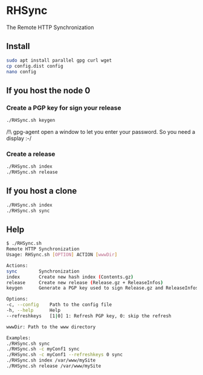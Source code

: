 # RHSync
The Remote HTTP Synchronization

## Install

```bash
sudo apt install parallel gpg curl wget
cp config.dist config
nano config
```


## If you host the node 0

### Create a PGP key for sign your release

```bash
./RHSync.sh keygen
```
/!\ gpg-agent open a window to let you enter your password.
So you need a display :-/

### Create a release
```bash
./RHSync.sh index
./RHSync.sh release
```


## If you host a clone

```bash
./RHSync.sh index
./RHSync.sh sync
```


## Help

```bash
$ ./RHSync.sh 
Remote HTTP Synchronization
Usage: RHSync.sh [OPTION] ACTION [wwwDir]

Actions:
sync		Synchronization
index		Create new hash index (Contents.gz)
release		Create new release (Release.gz + ReleaseInfos)
keygen		Generate a PGP key used to sign Release.gz and ReleaseInfos

Options:
-c, --config	Path to the config file
-h, --help		Help
--refreshkeys	[1|0] 1: Refresh PGP key, 0: skip the refresh

wwwDir: Path to the www directory

Examples:
./RHSync.sh sync
./RHSync.sh -c myConf1 sync
./RHSync.sh -c myConf1 --refreshkeys 0 sync
./RHSync.sh index /var/www/mySite
./RHSync.sh release /var/www/mySite
```